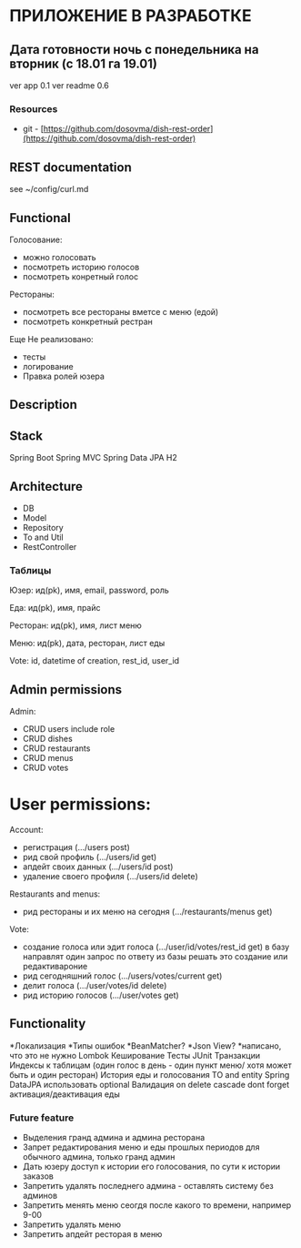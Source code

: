 # ПРИЛОЖЕНИЕ В РАЗРАБОТКЕ
## Дата готовности ночь с понедельника на вторник (с 18.01 га 19.01)

ver app 0.1
ver readme 0.6

### Resources
* git - [https://github.com/dosovma/dish-rest-order](https://github.com/dosovma/dish-rest-order)

## REST documentation
see ~/config/curl.md

## Functional

Голосование:
* можно голосовать
* посмотреть историю голосов
* посмотреть конретный голос

Рестораны:
* посмотреть все рестораны вметсе с меню (едой)
* посмотреть конкретный рестран

Еще Не реализовано:
* тесты
* логирование
* Правка ролей юзера

## Description

## Stack
Spring Boot
Spring MVC
Spring Data JPA
H2

## Architecture
* DB
* Model
* Repository
* To and Util
* RestController

### Таблицы

Юзер: ид(pk), имя, email, password, роль

Еда: ид(pk), имя, прайс

Ресторан: ид(pk), имя, лист меню

Меню: ид(pk), дата, ресторан, лист еды

Vote: id, datetime of creation, rest_id, user_id

## Admin permissions

Admin:
* CRUD users include role
* CRUD dishes
* CRUD restaurants
* CRUD menus
* CRUD votes

# User permissions:

Account:
* регистрация (.../users post)
* рид свой профиль (.../users/id get)
* апдейт своих данных (.../users/id post)
* удаление своего профиля (.../users/id delete)

Restaurants and menus:
* рид рестораны и их меню на сегодня (.../restaurants/menus get)

Vote:
* создание голоса или эдит голоса (.../user/id/votes/rest_id get) в базу направлят один запрос по ответу из базы решать
  это создание или редактивароние
* рид сегодняшний голос (.../users/votes/current get)
* делит голоса (.../user/votes/id delete)
* рид историю голосов (.../user/votes get)

## Functionality
*Локализация
*Типы ошибок
*BeanMatcher?
*Json View?
*написано, что это не нужно
Lombok
Кеширование
Тесты JUnit
Транзакции
Индексы к таблицам (один голос в день - один пункт меню/ хотя может быть и один ресторан)
История еды и голосования
TO and entity
Spring DataJPA использовать optional
Валидация
on delete cascade dont forget
активация/деактивация еды

### Future feature
* Выделения гранд админа и админа ресторана
* Запрет редактирования меню и еды прошлых периодов для обычного админа, только гранд админ
* Дать юзеру доступ к истории его голосования, по сути к истории заказов
* Запретить удалять последнего админа - оставлять систему без админов
* Запретить менять меню сеогдя после какого то времени, например 9-00
* Запретить удалять меню
* Запретить апдейт ресторая в меню